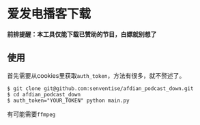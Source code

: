 # 爱发电播客下载
**前排提醒：本工具仅能下载已赞助的节目，白嫖就别想了**
## 使用
首先需要从cookies里获取`auth_token`，方法有很多，就不赘述了。

```shell
$ git clone git@github.com:senventise/afdian_podcast_down.git
$ cd afdian_podcast_down
$ auth_token="YOUR_TOKEN" python main.py
```
有可能需要`ffmpeg`
